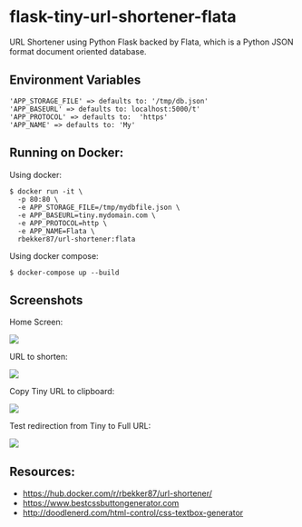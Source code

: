 # flask-tiny-url-shortener-flata
URL Shortener using Python Flask backed by Flata, which is a Python JSON format document oriented database.

## Environment Variables

```
'APP_STORAGE_FILE' => defaults to: '/tmp/db.json'
'APP_BASEURL' => defaults to: localhost:5000/t'
'APP_PROTOCOL' => defaults to:  'https'
'APP_NAME' => defaults to: 'My'
```

## Running on Docker:

Using docker:

```
$ docker run -it \
  -p 80:80 \
  -e APP_STORAGE_FILE=/tmp/mydbfile.json \
  -e APP_BASEURL=tiny.mydomain.com \
  -e APP_PROTOCOL=http \
  -e APP_NAME=Flata \
  rbekker87/url-shortener:flata
```

Using docker compose:

```
$ docker-compose up --build
```

## Screenshots

Home Screen:

![](https://user-images.githubusercontent.com/567298/46149117-db377700-c269-11e8-9ff3-6aaed8e8ba19.png)

URL to shorten:

![](https://user-images.githubusercontent.com/567298/46149232-25b8f380-c26a-11e8-87ec-47c683876a53.png)

Copy Tiny URL to clipboard:

![](https://user-images.githubusercontent.com/567298/46149311-4f721a80-c26a-11e8-9b16-7d769ba6aa3f.png)

Test redirection from Tiny to Full URL:

![](https://user-images.githubusercontent.com/567298/46149494-bf80a080-c26a-11e8-8249-9aea5529732b.png)

## Resources:

- https://hub.docker.com/r/rbekker87/url-shortener/
- https://www.bestcssbuttongenerator.com
- http://doodlenerd.com/html-control/css-textbox-generator
